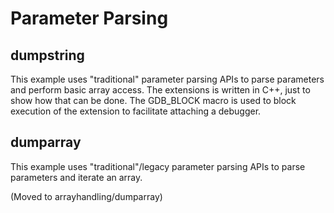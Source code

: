 # Parameter Parsing

## dumpstring

This example uses "traditional" parameter parsing APIs to parse parameters
and perform basic array access. The extensions is written in C++, just
to show how that can be done. The GDB_BLOCK macro is used to block
execution of the extension to facilitate attaching a debugger. 

## dumparray

This example uses "traditional"/legacy parameter parsing APIs to parse parameters
and iterate an array. 

(Moved to arrayhandling/dumparray)


